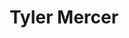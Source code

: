 ---
title: Tyler Mercer
description: Web developer, behavioral design enthusiast, and follower of Jesus
layout: home
pageScopedStyles: true
pagination:
    data: collections.posts.en
    size: 5
    reverse: true
    alias: posts
---
